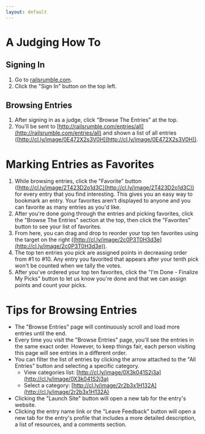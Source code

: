 ```yaml
---
layout: default
---
```


# A Judging How To

## Signing In

1. Go to [railsrumble.com](http://railsrumble.com).
2. Click the "Sign In" button on the top left.

## Browsing Entries

1. After signing in as a judge, click "Browse The Entries" at the top.
2. You'll be sent to [http://railsrumble.com/entries/all](http://railsrumble.com/entries/all) and shown a list of all entries ([http://cl.ly/image/0E472X2s3V0H](http://cl.ly/image/0E472X2s3V0H)).

# Marking Entries as Favorites

1. While browsing entries, click the "Favorite" button ([http://cl.ly/image/2T423D2o1d3C](http://cl.ly/image/2T423D2o1d3C)) for every entry that you find interesting. This gives you an easy way to bookmark an entry. Your favorites aren't displayed to anyone and you can favorite as many entries as you'd like.
2. After you're done going through the entries and picking favorites, click the "Browse The Entries" section at the top, then click the "Favorites" button to see your list of favorites.
3. From here, you can drag and drop to reorder your top ten favorites using the target on the right ([http://cl.ly/image/2c0P3T0H3d3e](http://cl.ly/image/2c0P3T0H3d3e)).
4. The top ten entries you pick are assigned points in decreasing order from #1 to #10. Any entry you favorited that appears after your tenth pick won't be counted when we tally the votes.
5. After you've ordered your top ten favorites, click the "I'm Done - Finalize My Picks" button to let us know you're done and that we can assign points and count your picks.

# Tips for Browsing Entries

* The "Browse Entries" page will continuously scroll and load more entries until the end.
* Every time you visit the "Browse Entries" page, you'll see the entries in the same exact order. However, to keep things fair, each person visiting this page will see entries in a different order.
* You can filter the list of entries by clicking the arrow attached to the "All Entries" button and selecting a specific category.
  * View categories list: [http://cl.ly/image/0X3k041S2j3a](http://cl.ly/image/0X3k041S2j3a)
  * Select a category: [http://cl.ly/image/2r2b3x1H132A](http://cl.ly/image/2r2b3x1H132A)
* Clicking the "Launch Site" button will open a new tab for the entry's website.
* Clicking the entry name link or the "Leave Feedback" button will open a new tab for the entry's profile that includes a more detailed description, a list of resources, and a comments section.
